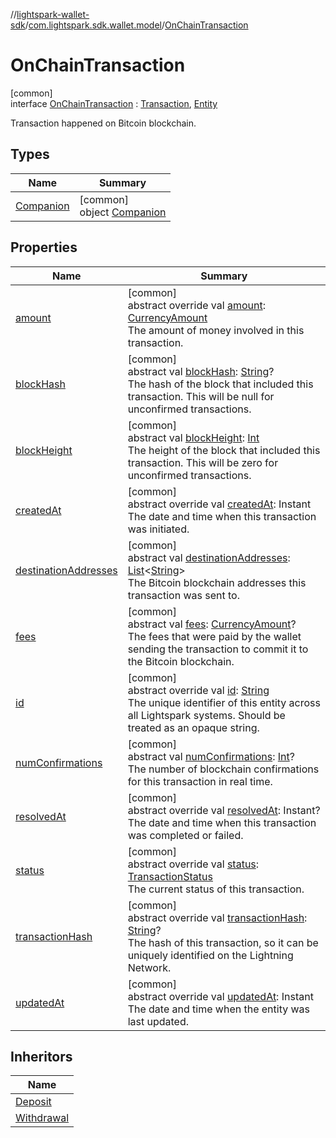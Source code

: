 //[lightspark-wallet-sdk](../../../index.md)/[com.lightspark.sdk.wallet.model](../index.md)/[OnChainTransaction](index.md)

# OnChainTransaction

[common]\
interface [OnChainTransaction](index.md) : [Transaction](../-transaction/index.md), [Entity](../-entity/index.md)

Transaction happened on Bitcoin blockchain.

## Types

| Name | Summary |
|---|---|
| [Companion](-companion/index.md) | [common]<br>object [Companion](-companion/index.md) |

## Properties

| Name | Summary |
|---|---|
| [amount](amount.md) | [common]<br>abstract override val [amount](amount.md): [CurrencyAmount](../-currency-amount/index.md)<br>The amount of money involved in this transaction. |
| [blockHash](block-hash.md) | [common]<br>abstract val [blockHash](block-hash.md): [String](https://kotlinlang.org/api/latest/jvm/stdlib/kotlin/-string/index.html)?<br>The hash of the block that included this transaction. This will be null for unconfirmed transactions. |
| [blockHeight](block-height.md) | [common]<br>abstract val [blockHeight](block-height.md): [Int](https://kotlinlang.org/api/latest/jvm/stdlib/kotlin/-int/index.html)<br>The height of the block that included this transaction. This will be zero for unconfirmed transactions. |
| [createdAt](created-at.md) | [common]<br>abstract override val [createdAt](created-at.md): Instant<br>The date and time when this transaction was initiated. |
| [destinationAddresses](destination-addresses.md) | [common]<br>abstract val [destinationAddresses](destination-addresses.md): [List](https://kotlinlang.org/api/latest/jvm/stdlib/kotlin.collections/-list/index.html)&lt;[String](https://kotlinlang.org/api/latest/jvm/stdlib/kotlin/-string/index.html)&gt;<br>The Bitcoin blockchain addresses this transaction was sent to. |
| [fees](fees.md) | [common]<br>abstract val [fees](fees.md): [CurrencyAmount](../-currency-amount/index.md)?<br>The fees that were paid by the wallet sending the transaction to commit it to the Bitcoin blockchain. |
| [id](id.md) | [common]<br>abstract override val [id](id.md): [String](https://kotlinlang.org/api/latest/jvm/stdlib/kotlin/-string/index.html)<br>The unique identifier of this entity across all Lightspark systems. Should be treated as an opaque string. |
| [numConfirmations](num-confirmations.md) | [common]<br>abstract val [numConfirmations](num-confirmations.md): [Int](https://kotlinlang.org/api/latest/jvm/stdlib/kotlin/-int/index.html)?<br>The number of blockchain confirmations for this transaction in real time. |
| [resolvedAt](resolved-at.md) | [common]<br>abstract override val [resolvedAt](resolved-at.md): Instant?<br>The date and time when this transaction was completed or failed. |
| [status](status.md) | [common]<br>abstract override val [status](status.md): [TransactionStatus](../-transaction-status/index.md)<br>The current status of this transaction. |
| [transactionHash](transaction-hash.md) | [common]<br>abstract override val [transactionHash](transaction-hash.md): [String](https://kotlinlang.org/api/latest/jvm/stdlib/kotlin/-string/index.html)?<br>The hash of this transaction, so it can be uniquely identified on the Lightning Network. |
| [updatedAt](updated-at.md) | [common]<br>abstract override val [updatedAt](updated-at.md): Instant<br>The date and time when the entity was last updated. |

## Inheritors

| Name |
|---|
| [Deposit](../-deposit/index.md) |
| [Withdrawal](../-withdrawal/index.md) |
